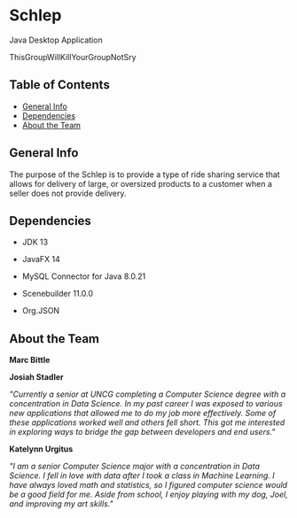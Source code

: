 # Schlep

Java Desktop Application

ThisGroupWillKillYourGroupNotSry

## Table of Contents

* [General Info](#General-Info)
* [Dependencies](#Dependencies)
* [About the Team](#About-the-Team)

## General Info

The purpose of the Schlep is to provide a type of ride sharing service that allows for delivery of large, or oversized products to a customer when a seller does not provide delivery.

## Dependencies

- JDK 13

- JavaFX 14

- MySQL Connector for Java 8.0.21

- Scenebuilder 11.0.0

- Org.JSON

## About the Team

**Marc Bittle**

**Josiah Stadler**

 *"Currently a senior at UNCG completing a Computer Science degree with a concentration in Data Science. In my past career I was exposed to various new applications that allowed me to do my job more effectively. Some of these applications worked well and others fell short. This got me interested in exploring ways to bridge the gap between developers and end users."*

**Katelynn Urgitus**

  *"I am a senior Computer Science major with a concentration in Data Science. I fell in love with data after I took a class in Machine Learning. I have always loved math and statistics, so I figured computer science would be a good field for me. Aside from school, I enjoy playing with my dog, Joel, and improving my art skills."*
